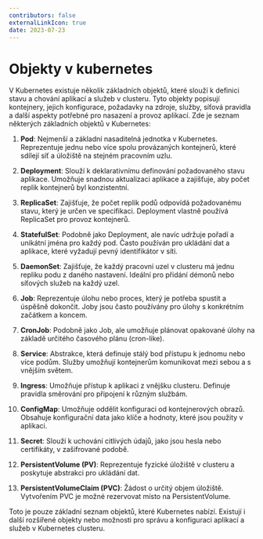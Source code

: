 ```yaml
---
contributors: false
externalLinkIcon: true
date: 2023-07-23
---
```

# Objekty v kubernetes
V Kubernetes existuje několik základních objektů, které slouží k definici stavu a chování aplikací a služeb v clusteru. Tyto objekty popisují kontejnery, jejich konfigurace, požadavky na zdroje, služby, síťová pravidla a další aspekty potřebné pro nasazení a provoz aplikací. Zde je seznam některých základních objektů v Kubernetes:

1. **Pod**: Nejmenší a základní nasaditelná jednotka v Kubernetes. Reprezentuje jednu nebo více spolu provázaných kontejnerů, které sdílejí síť a úložiště na stejném pracovním uzlu.

2. **Deployment**: Slouží k deklarativnímu definování požadovaného stavu aplikace. Umožňuje snadnou aktualizaci aplikace a zajišťuje, aby počet replik kontejnerů byl konzistentní.

3. **ReplicaSet**: Zajišťuje, že počet replik podů odpovídá požadovanému stavu, který je určen ve specifikaci. Deployment vlastně používá ReplicaSet pro provoz kontejnerů.

4. **StatefulSet**: Podobně jako Deployment, ale navíc udržuje pořadí a unikátní jména pro každý pod. Často používán pro ukládání dat a aplikace, které vyžadují pevný identifikátor v síti.

5. **DaemonSet**: Zajišťuje, že každý pracovní uzel v clusteru má jednu repliku podu z daného nastavení. Ideální pro přidání démonů nebo síťových služeb na každý uzel.

6. **Job**: Reprezentuje úlohu nebo proces, který je potřeba spustit a úspěšně dokončit. Joby jsou často používány pro úlohy s konkrétním začátkem a koncem.

7. **CronJob**: Podobně jako Job, ale umožňuje plánovat opakované úlohy na základě určitého časového plánu (cron-like).

8. **Service**: Abstrakce, která definuje stálý bod přístupu k jednomu nebo více podům. Služby umožňují kontejnerům komunikovat mezi sebou a s vnějším světem.

9. **Ingress**: Umožňuje přístup k aplikaci z vnějšku clusteru. Definuje pravidla směrování pro připojení k různým službám.

10. **ConfigMap**: Umožňuje oddělit konfiguraci od kontejnerových obrazů. Obsahuje konfigurační data jako klíče a hodnoty, které jsou použity v aplikaci.

11. **Secret**: Slouží k uchování citlivých údajů, jako jsou hesla nebo certifikáty, v zašifrované podobě.

12. **PersistentVolume (PV)**: Reprezentuje fyzické úložiště v clusteru a poskytuje abstrakci pro ukládání dat.

13. **PersistentVolumeClaim (PVC)**: Žádost o určitý objem úložiště. Vytvořením PVC je možné rezervovat místo na PersistentVolume.

Toto je pouze základní seznam objektů, které Kubernetes nabízí. Existují i další rozšířené objekty nebo možnosti pro správu a konfiguraci aplikací a služeb v Kubernetes clusteru.